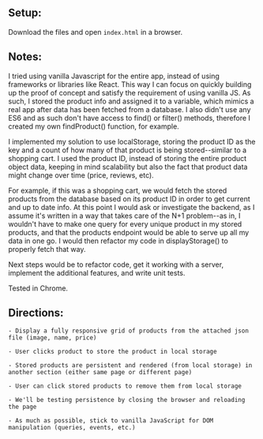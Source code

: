 ## Setup:

Download the files and open `index.html` in a browser.

## Notes:

I tried using vanilla Javascript for the entire app, instead of using frameworks or libraries like React. This way I can focus on quickly building up the proof of concept and satisfy the requirement of using vanilla JS. As such, I stored the product info and assigned it to a variable, which mimics a real app after data has been fetched from a database. I also didn't use any ES6 and as such don't have access to find() or filter() methods, therefore I created my own findProduct() function, for example.

I implemented my solution to use localStorage, storing the product ID as the key and a count of how many of that product is being stored--similar to a shopping cart. I used the product ID, instead of storing the entire product object data, keeping in mind scalability but also the fact that product data might change over time (price, reviews, etc).

For example, if this was a shopping cart, we would fetch the stored products from the database based on its product ID in order to get current and up to date info. At this point I would ask or investigate the backend, as I assume it's written in a way that takes care of the N+1 problem--as in, I wouldn't have to make one query for every unique product in my stored products, and that the products endpoint would be able to serve up all my data in one go. I would then refactor my code in displayStorage() to properly fetch that way.

Next steps would be to refactor code, get it working with a server, implement the additional features, and write unit tests.

Tested in Chrome.


## Directions:

    - Display a fully responsive grid of products from the attached json file (image, name, price)

    - User clicks product to store the product in local storage

    - Stored products are persistent and rendered (from local storage) in another section (either same page or different page)

    - User can click stored products to remove them from local storage

    - We'll be testing persistence by closing the browser and reloading the page

    - As much as possible, stick to vanilla JavaScript for DOM manipulation (queries, events, etc.)
